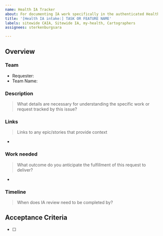 ```yaml
---
name: Health IA Tracker
about: For documenting IA work specifically in the authenticated Health space
title: '[Health IA intake:] TASK OR FEATURE NAME'
labels: sitewide CAIA, Sitewide IA, my-health, Cartographers
assignees: sterkenburgsara

---
```


## Overview

### Team

- Requester: 
- Team Name: 

### Description
>What details are necessary for understanding the specific work or request tracked by this issue?

### Links

>Links to any epic/stories that provide context
- 


### Work needed

>What outcome do you anticipate the fulfillment of this request to deliver?
- 

### Timeline
>When does IA review need to be completed by?

## Acceptance Criteria
- [ ] 
